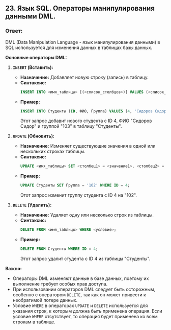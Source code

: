 ## 23. Язык SQL. Операторы манипулирования данными DML.

### Ответ:

DML (Data Manipulation Language - язык манипулирования данными)  в SQL  используется  для  изменения  данных  в  таблицах  базы  данных.  

**Основные операторы DML:**

1. **`INSERT` (Вставить):**

   * **Назначение:**  Добавляет  новую  строку  (запись)  в  таблицу.
   * **Синтаксис:**
     ```sql
     INSERT INTO <имя_таблицы> [(<список_столбцов>)] VALUES (<список_значений>);
     ```
   * **Пример:**
     ```sql
     INSERT INTO Студенты (ID, ФИО, Группа) VALUES (4, 'Сидоров Сидор', '103');
     ```
     Этот  запрос  добавит  нового  студента  с  ID  4,  ФИО  "Сидоров  Сидор"  и  группой  "103"  в  таблицу  "Студенты".

2. **`UPDATE` (Обновить):**

   * **Назначение:**  Изменяет  существующие  значения  в  одной  или  нескольких  строках  таблицы.
   * **Синтаксис:**
     ```sql
     UPDATE <имя_таблицы> SET <столбец1> = <значение1>, <столбец2> = <значение2>, ... WHERE <условие>;
     ```
   * **Пример:**
     ```sql
     UPDATE Студенты SET Группа = '102' WHERE ID = 4;
     ```
     Этот  запрос  изменит  группу  студента  с  ID  4  на  "102".

3. **`DELETE` (Удалить):**

   * **Назначение:**  Удаляет  одну  или  несколько  строк  из  таблицы.
   * **Синтаксис:**
     ```sql
     DELETE FROM <имя_таблицы> WHERE <условие>;
     ```
   * **Пример:**
     ```sql
     DELETE FROM Студенты WHERE ID = 4;
     ```
     Этот  запрос  удалит  студента  с  ID  4  из  таблицы  "Студенты".

**Важно:**

* Операторы  DML  изменяют  данные  в  базе  данных,  поэтому  их  выполнение  требует  особых  прав  доступа.
* При  использовании  операторов  DML  следует  быть  осторожным,  особенно  с  оператором  `DELETE`,  так  как  он  может  привести  к  необратимой  потере  данных.
* Условие  `WHERE`  в  операторах  `UPDATE`  и  `DELETE`  используется  для  указания  строк,  к  которым  должна  быть  применена  операция.  Если  условие  `WHERE`  отсутствует,  то  операция  будет  применена  ко  всем  строкам  в  таблице.
